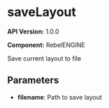 # saveLayout

**API Version:** 1.0.0

**Component:** RebelENGINE

Save current layout to file

## Parameters

- **filename**: Path to save layout

